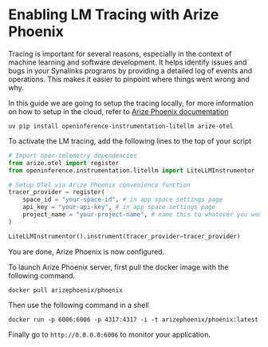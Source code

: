 # Enabling LM Tracing with Arize Phoenix

Tracing is important for several reasons, especially in the context of machine learning and software development. It helps identify issues and bugs in your Synalinks programs by providing a detailed log of events and operations. This makes it easier to pinpoint where things went wrong and why.

In this guide we are going to setup the tracing locally, for more information on how to setup in the cloud, refer to [Arize Phoenix documentation](https://docs.arize.com/phoenix)

```shell
uv pip install openinference-instrumentation-litellm arize-otel
```

To activate the LM tracing, add the following lines to the top of your script

```python
# Import open-telemetry dependencies
from arize.otel import register
from openinference.instrumentation.litellm import LiteLLMInstrumentor

# Setup OTel via Arize Phoenix convenience function
tracer_provider = register(
    space_id = "your-space-id", # in app space settings page
    api_key = "your-api-key", # in app space settings page
    project_name = "your-project-name", # name this to whatever you would like
)

LiteLLMInstrumentor().instrument(tracer_provider=tracer_provider)
```

You are done, Arize Phoenix is now configured.

To launch Arize Phoenix server, first pull the docker image with the following command.

```shell
docker pull arizephoenix/phoenix
```

Then use the following command in a shell

```shell
docker run -p 6006:6006 -p 4317:4317 -i -t arizephoenix/phoenix:latest
```

Finally go to `http://0.0.0.0:6006` to monitor your application.